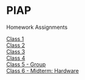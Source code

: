 # PIAP
Homework Assignments

[Class 1](https://github.com/nginelli/PIAP/tree/master/Homework/C1-Writing)<br />
[Class 2](https://github.com/nginelli/PIAP/tree/master/Homework/C2-Click%20Adventure)<br />
[Class 3](https://github.com/nginelli/PIAP/tree/master/Homework/C3-Game%20Store)<br />
[Class 4](https://github.com/nginelli/PIAP/tree/master/Homework/C4-Dumb%20Colors)<br />
[Class 5 - Group](https://github.com/therealmaxkim/Pi-Temperature)<br />
[Class 6 - Midterm: Hardware](https://github.com/chenweibo212/midterm_neopi) <br />
